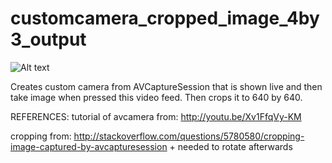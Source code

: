 customcamera_cropped_image_4by3_output
======================================

![Alt text](https://raw.githubusercontent.com/cragworks/customcamera_cropped_image_4by3_output/master/sample.PNG "sample image")

Creates custom camera from AVCaptureSession that is shown live and then take image when pressed this video feed.
Then crops it to 640 by 640.

REFERENCES:
tutorial of avcamera from:
http://youtu.be/Xv1FfqVy-KM

cropping from:
http://stackoverflow.com/questions/5780580/cropping-image-captured-by-avcapturesession
+
needed to rotate afterwards
